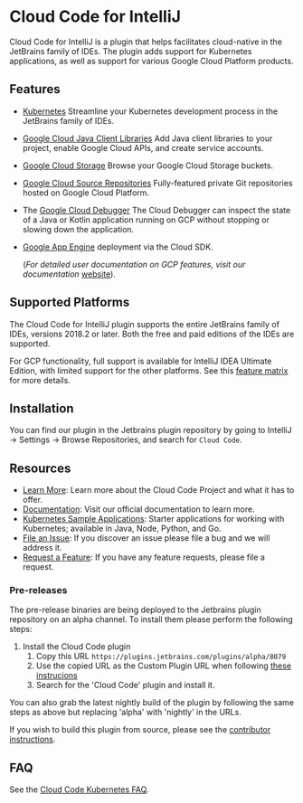 # Cloud Code for IntelliJ 

Cloud Code for IntelliJ is a plugin that helps facilitates cloud-native in the JetBrains 
family of IDEs. The plugin adds support for Kubernetes applications, as well as support for various
Google Cloud Platform products.

## Features

* [Kubernetes](https://github.com/GoogleCloudPlatform/google-cloud-intellij/tree/master/kubernetes) Streamline your Kubernetes development process in the JetBrains family of IDEs.
* [Google Cloud Java Client Libraries](https://cloud.google.com/tools/intellij/docs/client-libraries) 
  Add Java client libraries to your project, enable Google Cloud APIs, and create service accounts.
* [Google Cloud Storage](https://cloud.google.com/storage/) 
  Browse your Google Cloud Storage buckets.
* [Google Cloud Source Repositories](https://cloud.google.com/tools/cloud-repositories/) 
  Fully-featured private Git repositories hosted on Google Cloud Platform.
* The [Google Cloud Debugger](https://cloud.google.com/tools/cloud-debugger/) 
  The Cloud Debugger can inspect the state of a Java or Kotlin application running on 
  GCP without stopping or slowing down the application.
* [Google App Engine](https://cloud.google.com/appengine/docs/) deployment via the Cloud SDK.

    (_For detailed user documentation on GCP features, visit our documentation_
 [website](https://cloud.google.com/tools/intellij/docs/?utm_source=github&utm_medium=google-cloud-intellij&utm_campaign=ToolsforIntelliJ)).
 
## Supported Platforms

The Cloud Code for IntelliJ plugin supports the entire JetBrains family of IDEs, versions 2018.2 or 
later. Both the free and paid editions of the
IDEs are supported. 

For GCP functionality, full support is available for IntelliJ IDEA Ultimate Edition, with limited
support for the other platforms. See this [feature matrix](docs/gcp-feature-matrix.md) 
for more details.

## Installation

You can find our plugin in the Jetbrains plugin repository by going to IntelliJ -> Settings -> Browse Repositories, and search for `Cloud Code`. 

## Resources
* [Learn More](https://cloud.google.com/code): Learn more about the Cloud Code Project and what it has to offer.
* [Documentation](https://cloud.google.com/code/docs/intellij/): Visit our official documentation to learn more.
* [Kubernetes Sample Applications](https://github.com/GoogleCloudPlatform/cloud-code-samples): Starter applications for working with Kubernetes; available in Java, Node, Python, and Go.
* [File an Issue](https://github.com/GoogleCloudPlatform/google-cloud-intellij/issues): If you discover an issue please file a bug and we will address it. 
* [Request a Feature](https://github.com/GoogleCloudPlatform/google-cloud-intellij/issues): If you have any feature requests, please file a request.

### Pre-releases 

The pre-release binaries are being deployed to the Jetbrains plugin repository on an alpha
channel. To install them please perform the following steps:

1. Install the Cloud Code plugin
    1. Copy this URL `https://plugins.jetbrains.com/plugins/alpha/8079`
    1. Use the copied URL as the Custom Plugin URL when following [these instrucions](https://www.jetbrains.com/idea/help/managing-enterprise-plugin-repositories.html)
    1. Search for the 'Cloud Code' plugin and install it.

You can also grab the latest nightly build of the plugin by following the same steps as above but 
replacing 'alpha' with 'nightly' in the URLs.

If you wish to build this plugin from source, please see the
[contributor instructions](https://github.com/GoogleCloudPlatform/google-cloud-intellij/blob/master/CONTRIBUTING.md).

## FAQ

See the [Cloud Code Kubernetes FAQ](kubernetes/docs/faq.md).
